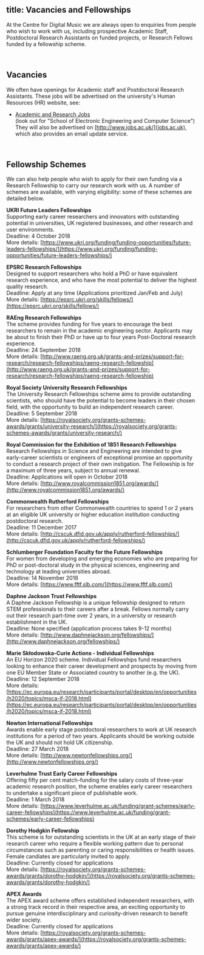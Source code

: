 title: Vacancies and Fellowships
---------

<p>At the Centre for Digital Music we are always open to enquiries from people who wish to work with us, including prospective Academic Staff, Postdoctoral Research Assistants on funded projects, or Research Fellows funded by a fellowship scheme.</p>

<br>

Vacancies
-------

We often have openings for Academic staff and Postdoctoral Research Assistants. These jobs will be advertised on the university's Human Resources (HR) website, see:

* [Academic and Research Jobs](https://webapps2.is.qmul.ac.uk/jobs/jobs.action?classID=1)<br>(look out for "School of Electronic Engineering and Computer Science")
They will also be advertised on [http://www.jobs.ac.uk/](jobs.ac.uk), which also provides an email update service.

<br>

Fellowship Schemes
-------

We can also help people who wish to apply for their own funding via a Research Fellowship to carry our research work with us. A number of schemes are available, with varying eligibility: some of these schemes are detailed below.

<b>UKRI Future Leaders Fellowships</b>
<br>Supporting early career researchers and innovators with outstanding potential in universities, UK registered businesses, and other research and user environments.
<br>Deadline: 4 October 2018
<br>More details: [https://www.ukri.org/funding/funding-opportunities/future-leaders-fellowships/](https://www.ukri.org/funding/funding-opportunities/future-leaders-fellowships/)

<b>EPSRC Research Fellowships</b>
<br>Designed to support researchers who hold a PhD or have equivalent research experience, and who have the most potential to deliver the highest quality research.
<br>Deadline: Apply at any time (Applications prioritized Jan/Feb and July)
<br>More details: [https://epsrc.ukri.org/skills/fellows/](https://epsrc.ukri.org/skills/fellows/)

<b>RAEng Research Fellowships</b>
<br>The scheme provides funding for five years to encourage the best researchers to remain in the academic engineering sector. Applicants may be about to finish their PhD or have up to four years Post-Doctoral research experience.
<br>Deadline: 24 September 2018
<br>More details: [http://www.raeng.org.uk/grants-and-prizes/support-for-research/research-fellowships/raeng-research-fellowship](http://www.raeng.org.uk/grants-and-prizes/support-for-research/research-fellowships/raeng-research-fellowship)

<b>Royal Society University Research Fellowships</b>
<br>The University Research Fellowships scheme aims to provide outstanding scientists, who should have the potential to become leaders in their chosen field, with the opportunity to build an independent research career.
<br>Deadline: 5 September 2018
<br>More details: [https://royalsociety.org/grants-schemes-awards/grants/university-research/](https://royalsociety.org/grants-schemes-awards/grants/university-research/)

<b>Royal Commission for the Exhibition of 1851 Research Fellowships</b>
<br>Research Fellowships in Science and Engineering are intended to give early-career scientists or engineers of exceptional promise an opportunity to conduct a research project of their own instigation. The Fellowship is for a maximum of three years, subject to annual renewal.
<br>Deadline: Applications will open in October 2018
<br>More details: [http://www.royalcommission1851.org/awards/](http://www.royalcommission1851.org/awards/)

<b>Commonwealth Rutherford Fellowships</b>
<br>For researchers from other Commonwealth countries to spend 1 or 2 years at an eligible UK university or higher education institution conducting postdoctoral research.
<br>Deadline: 11 December 2017
<br>More details: [http://cscuk.dfid.gov.uk/apply/rutherford-fellowships/](http://cscuk.dfid.gov.uk/apply/rutherford-fellowships/)

<b>Schlumberger Foundation Faculty for the Future Fellowships</b>
<br>For women from developing and emerging economies who are preparing for PhD or post-doctoral study in the physical sciences, engineering and technology at leading universities abroad.
<br>Deadline: 14 November 2018
<br>More details: [https://www.fftf.slb.com/](https://www.fftf.slb.com/)

<b>Daphne Jackson Trust Fellowships</b>
<br>A Daphne Jackson Fellowship is a unique fellowship designed to return STEM professionals to their careers after a break. Fellows normally carry out their research part-time over 2 years, in a university or research establishment in the UK.
<br>Deadline: None specified (application process takes 9-12 months)
<br>More details: [http://www.daphnejackson.org/fellowships/](http://www.daphnejackson.org/fellowships/)

<b> Marie Skłodowska-Curie Actions - Individual Fellowships</b>
<br>An EU Horizon 2020 scheme. Individual Fellowships fund researchers looking to enhance their career development and prospects by moving from one EU Member State or Associated country to another (e.g. the UK). 
<br>Deadline: 12 September 2018
<br>More details: [https://ec.europa.eu/research/participants/portal/desktop/en/opportunities/h2020/topics/msca-if-2018.html](https://ec.europa.eu/research/participants/portal/desktop/en/opportunities/h2020/topics/msca-if-2018.html)

<b>Newton International Fellowships</b>
<br>Awards enable early stage postdoctoral researchers to work at UK research institutions for a period of two years. Applicants should be working outside the UK and should not hold UK citizenship.
<br>Deadline: 27 March 2018
<br>More details: [http://www.newtonfellowships.org/](http://www.newtonfellowships.org/)

<b>Leverhulme Trust Early Career Fellowships</b>
<br>Offering fifty per cent match-funding for the salary costs of three-year academic research position, the scheme enables early career researchers to undertake a significant piece of publishable work.
<br>Deadline: 1 March 2018
<br>More details: [https://www.leverhulme.ac.uk/funding/grant-schemes/early-career-fellowships](https://www.leverhulme.ac.uk/funding/grant-schemes/early-career-fellowships)

<b>Dorothy Hodgkin Fellowship</b>
<br>This scheme is for outstanding scientists in the UK at an early stage of their research career who require a flexible working pattern due to personal circumstances such as parenting or caring responsibilities or health issues. Female candiates are particularly invited to apply.
<br>Deadline: Currently closed for applications
<br>More details: [https://royalsociety.org/grants-schemes-awards/grants/dorothy-hodgkin/](https://royalsociety.org/grants-schemes-awards/grants/dorothy-hodgkin/)

<b>APEX Awards</b>
<br>The APEX award scheme offers established independent researchers, with a strong track record in their respective area, an exciting opportunity to pursue genuine interdisciplinary and curiosity-driven research to benefit wider society.
<br>Deadline: Currently closed for applications
<br>More details: [https://royalsociety.org/grants-schemes-awards/grants/apex-awards/](https://royalsociety.org/grants-schemes-awards/grants/apex-awards/)
